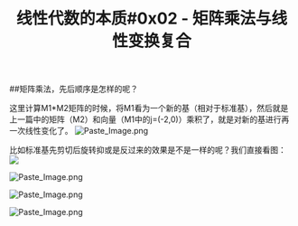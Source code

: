 ﻿---
title: 线性代数的本质#0x02 - 矩阵乘法与线性变换复合
categories: ML  # 配置
---

##矩阵乘法，先后顺序是怎样的呢？

这里计算M1*M2矩阵的时候，将M1看为一个新的基（相对于标准基），然后就是上一篇中的矩阵（M2）和向量（M1中的j=(-2,0)）乘积了，就是对新的基进行再一次线性变化了。
![Paste_Image.png](http://upload-images.jianshu.io/upload_images/4749583-254b6cf0c8301549.png?imageMogr2/auto-orient/strip%7CimageView2/2/w/1240)


比如标准基先剪切后旋转抑或是反过来的效果是不是一样的呢？我们直接看图：
![](http://upload-images.jianshu.io/upload_images/4749583-44aaa75297e693a6.png?imageMogr2/auto-orient/strip%7CimageView2/2/w/1240)

![Paste_Image.png](http://upload-images.jianshu.io/upload_images/4749583-d83c26920b4281bb.png?imageMogr2/auto-orient/strip%7CimageView2/2/w/1240)


![Paste_Image.png](http://upload-images.jianshu.io/upload_images/4749583-8fba91e79e35bc7e.png?imageMogr2/auto-orient/strip%7CimageView2/2/w/1240)



![Paste_Image.png](http://upload-images.jianshu.io/upload_images/4749583-2fd560c696108b29.png?imageMogr2/auto-orient/strip%7CimageView2/2/w/1240)